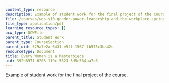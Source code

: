 ```yaml
---
content_type: resource
description: Example of student work for the final project of the course.
file: /courses/wgs-s10-gender-power-leadership-and-the-workplace-spring-2014/392b89716203119c56233d5c564aa7c6_MITWGS_S10S14_masterpiece.pdf
file_type: application/pdf
learning_resource_types: []
ocw_type: OCWFile
parent_title: Student Work
parent_type: CourseSection
parent_uid: 529a7e2a-6431-e5ff-1567-fb575c3ba42c
resourcetype: Document
title: Every Woman is a Masterpiece
uid: 392b8971-6203-119c-5623-3d5c564aa7c6
---
```

Example of student work for the final project of the course.

